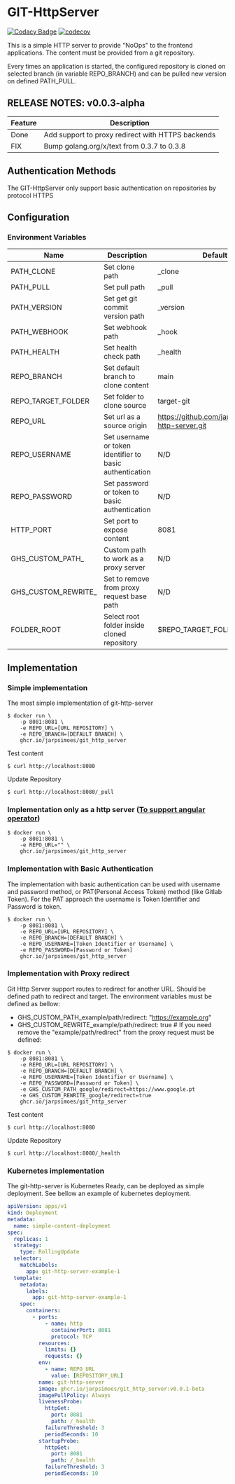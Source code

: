 # GIT-HttpServer

[![Codacy Badge](https://app.codacy.com/project/badge/Grade/b0fde431e29c4e3ba47560a973279fef)](https://www.codacy.com/gh/jarpsimoes/git-http-server/dashboard?utm_source=github.com&amp;utm_medium=referral&amp;utm_content=jarpsimoes/git-http-server&amp;utm_campaign=Badge_Grade)
[![codecov](https://codecov.io/gh/jarpsimoes/git-http-server/branch/main/graph/badge.svg?token=CCRRRCYLM1)](https://codecov.io/gh/jarpsimoes/git-http-server)

This is a simple HTTP server to provide "NoOps" to the frontend applications.
The content must be provided from a git repository. 

Every times an application is started, the configured repository is cloned on 
selected branch (in variable REPO_BRANCH) and can be pulled new version on defined PATH_PULL.

## RELEASE NOTES: v0.0.3-alpha

| Feature | Description                                       |
|---------|---------------------------------------------------|
| Done    | Add support to proxy redirect with HTTPS backends |
| FIX     | Bump golang.org/x/text from 0.3.7 to 0.3.8        |



## Authentication Methods

The GIT-HttpServer only support basic authentication on repositories by protocol HTTPS

## Configuration

### Environment Variables
| Name                      | Description                                              | Default                                           | Mandatory |
|---------------------------|----------------------------------------------------------|---------------------------------------------------|-----------|
| PATH_CLONE                | Set clone path                                           | _clone                                            | Yes       |
| PATH_PULL                 | Set pull path                                            | _pull                                             | Yes       |
| PATH_VERSION              | Set get git commit version path                          | _version                                          | Yes       |
| PATH_WEBHOOK              | Set webhook path                                         | _hook                                             | Yes       |
| PATH_HEALTH               | Set health check path                                    | _health                                           | Yes       |
| REPO_BRANCH               | Set default branch to clone content                      | main                                              | No        |
| REPO_TARGET_FOLDER        | Set folder to clone source                               | target-git                                        | No        |
| REPO_URL                  | Set url as a source origin                               | https://github.com/jarpsimoes/git-http-server.git | No        |
| REPO_USERNAME             | Set username or token identifier to basic authentication | N/D                                               | No        |
| REPO_PASSWORD             | Set password or token to basic authentication            | N/D                                               | No        |
| HTTP_PORT                 | Set port to expose content                               | 8081                                              | Yes       |
| GHS_CUSTOM_PATH_<path>    | Custom path to work as a proxy server                    | N/D                                               | No        |
| GHS_CUSTOM_REWRITE_<path> | Set to remove from proxy request base path               | N/D                                               | No        |
| FOLDER_ROOT               | Select root folder inside cloned repository              | $REPO_TARGET_FOLDER/                              | No        |


## Implementation

### Simple implementation

The most simple implementation of git-http-server
```shell
$ docker run \ 
    -p 8081:8081 \
    -e REPO_URL=[URL REPOSITORY] \
    -e REPO_BRANCH=[DEFAULT BRANCH] \
    ghcr.io/jarpsimoes/git_http_server
```
Test content
```shell
$ curl http://localhost:8080
```

Update Repository
````shell
$ curl http://localhost:8080/_pull
````

### Implementation only as a http server ([To support angular operator](https://github.com/jarpsimoes/git-http-server-operator))

```shell
$ docker run \ 
    -p 8081:8081 \
    -e REPO_URL="" \
    ghcr.io/jarpsimoes/git_http_server
```


### Implementation with Basic Authentication

The implementation with basic authentication can be used with username and password method, or PAT(Personal Access Token) method (like Gitlab Token).
For the PAT approach the username is Token Identifier and Password is token.

```shell
$ docker run \ 
    -p 8081:8081 \
    -e REPO_URL=[URL REPOSITORY] \
    -e REPO_BRANCH=[DEFAULT BRANCH] \
    -e REPO_USERNAME=[Token Identifier or Username] \
    -e REPO_PASSWORD=[Password or Token]
    ghcr.io/jarpsimoes/git_http_server
```

### Implementation with Proxy redirect

Git Http Server support routes to redirect for another URL. Should be defined path to redirect and target. 
The environment variables must be defined as bellow:

- GHS_CUSTOM_PATH_example/path/redirect: "https://example.org"
- GHS_CUSTOM_REWRITE_example/path/redirect: true # If you need remove the "example/path/redirect" from the proxy request must be defined:

```shell
$ docker run \ 
    -p 8081:8081 \
    -e REPO_URL=[URL REPOSITORY] \
    -e REPO_BRANCH=[DEFAULT BRANCH] \
    -e REPO_USERNAME=[Token Identifier or Username] \
    -e REPO_PASSWORD=[Password or Token] \
    -e GHS_CUSTOM_PATH_google/redirect=https://www.google.pt
    -e GHS_CUSTOM_REWRITE_google/redirect=true
    ghcr.io/jarpsimoes/git_http_server
```

Test content
```shell
$ curl http://localhost:8080
```

Update Repository
````shell
$ curl http://localhost:8080/_health
````

### Kubernetes implementation

The git-http-server is Kubernetes Ready, can be deployed as simple deployment. See bellow an example of kubernetes deployment.

```yaml
apiVersion: apps/v1
kind: Deployment
metadata:
  name: simple-content-deployment
spec:
  replicas: 1
  strategy:
    type: RollingUpdate
  selector:
    matchLabels:
      app: git-http-server-example-1
  template:
    metadata:
      labels:
        app: git-http-server-example-1
    spec:
      containers:
        - ports:
            - name: http
              containerPort: 8081
              protocol: TCP
          resources:
            limits: {}
            requests: {}
          env:
            - name: REPO_URL
              value: [REPOSITORY_URL]
          name: git-http-server
          image: ghcr.io/jarpsimoes/git_http_server:v0.0.1-beta
          imagePullPolicy: Always
          livenessProbe:
            httpGet:
              port: 8081
              path: /_health
            failureThreshold: 3
            periodSeconds: 10
          startupProbe:
            httpGet:
              port: 8081
              path: /_health
            failureThreshold: 3
            periodSeconds: 10
```
